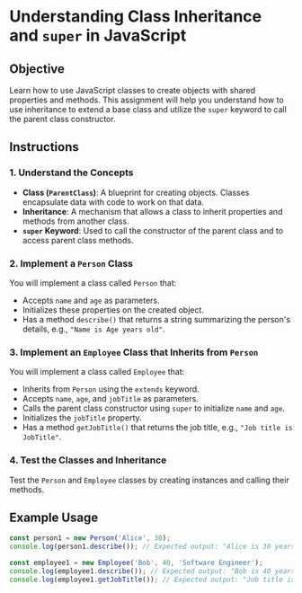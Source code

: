 # Understanding Class Inheritance and `super` in JavaScript

## Objective

Learn how to use JavaScript classes to create objects with shared properties and methods. This assignment will help you understand how to use inheritance to extend a base class and utilize the `super` keyword to call the parent class constructor.

## Instructions

### 1. Understand the Concepts

- **Class (`ParentClass`)**: A blueprint for creating objects. Classes encapsulate data with code to work on that data.
- **Inheritance**: A mechanism that allows a class to inherit properties and methods from another class.
- **`super` Keyword**: Used to call the constructor of the parent class and to access parent class methods.

### 2. Implement a `Person` Class

You will implement a class called `Person` that:

- Accepts `name` and `age` as parameters.
- Initializes these properties on the created object.
- Has a method `describe()` that returns a string summarizing the person's details, e.g., `"Name is Age years old"`.

### 3. Implement an `Employee` Class that Inherits from `Person`

You will implement a class called `Employee` that:

- Inherits from `Person` using the `extends` keyword.
- Accepts `name`, `age`, and `jobTitle` as parameters.
- Calls the parent class constructor using `super` to initialize `name` and `age`.
- Initializes the `jobTitle` property.
- Has a method `getJobTitle()` that returns the job title, e.g., `"Job title is JobTitle"`.

### 4. Test the Classes and Inheritance

Test the `Person` and `Employee` classes by creating instances and calling their methods.

## Example Usage

```javascript
const person1 = new Person('Alice', 30);
console.log(person1.describe()); // Expected output: "Alice is 30 years old"

const employee1 = new Employee('Bob', 40, 'Software Engineer');
console.log(employee1.describe()); // Expected output: "Bob is 40 years old"
console.log(employee1.getJobTitle()); // Expected output: "Job title is Software Engineer"
```
